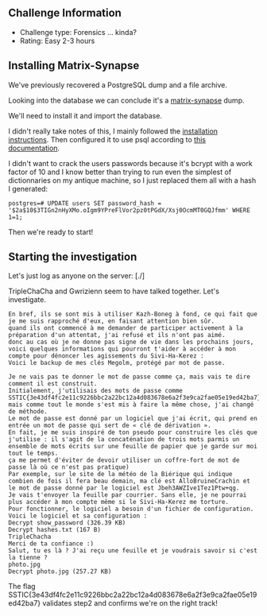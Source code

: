 Challenge Information
---------------------

* Challenge type: Forensics ... kinda?
* Rating: Easy    2-3 hours

Installing Matrix-Synapse
-------------------------
We've previously recovered a PostgreSQL dump and a file archive.

Looking into the database we can conclude it's a [matrix-synapse](https://github.com/matrix-org/synapse) dump.

We'll need to install it and import the database.

I didn't really take notes of this, I mainly followed the [installation instructions](https://github.com/matrix-org/synapse/blob/master/INSTALL.md). Then configured it to use psql according to [this documentation](https://github.com/matrix-org/synapse/blob/master/docs/postgres.md).

I didn't want to crack the users passwords because it's bcrypt with a work factor of 10 and I know better than trying to run even the simplest of dictionnaries on my antique machine, so I just replaced them all with a hash I generated:
```
postgres=# UPDATE users SET password_hash = '$2a$10$3TIGn2nHyXMo.oIgm9YPreFlVor2pz0tPGdX/Xsj0OcmMT0GQJfmm' WHERE 1=1;
```

Then we're ready to start!

Starting the investigation
--------------------------
Let's just log as anyone on the server:
[./]

TripleChaCha and Gwrizienn seem to have talked together. Let's investigate.

```
En bref, ils se sont mis à utiliser Kazh-Boneg à fond, ce qui fait que je me suis rapproché d'eux, en faisant attention bien sûr.
quand ils ont commencé à me demander de participer activement à la préparation d'un attentat, j'ai refusé et ils n'ont pas aimé.
donc au cas où je ne donne pas signe de vie dans les prochains jours, voici quelques informations qui pourront t'aider à accéder à mon compte pour dénoncer les agissements du Sivi-Ha-Kerez :
Voici le backup de mes clés Megolm, protégé par mot de passe.

Je ne vais pas te donner le mot de passe comme ça, mais vais te dire comment il est construit.
Initialement, j'utilisais des mots de passe comme SSTIC{3e43df4fc2e11c9226bbc2a22bc12a4d083678e6a2f3e9ca2fae05e19ed42ba7}, mais comme tout le monde s'est mis à faire la même chose, j'ai changé de méthode.
Le mot de passe est donné par un logiciel que j'ai écrit, qui prend en entrée un mot de passe qui sert de « clé de dérivation ».
En fait, je me suis inspiré de ton pseudo pour construire les clés que j'utilise : il s'agit de la concaténation de trois mots parmis un ensemble de mots écrits sur une feuille de papier que je garde sur moi tout le temps.
ça me permet d'éviter de devoir utiliser un coffre-fort de mot de passe là où ce n'est pas pratique)
Par exemple, sur le site de la météo de la Biérique qui indique combien de fois il fera beau demain, ma clé est AlloBruineCrachin et le mot de passe donné par le logiciel est Jbeh3AWZIve1Tez1Ptw+qg.
Je vais t'envoyer la feuille par courrier. Sans elle, je ne pourrai plus accéder à mon compte même si le Sivi-Ha-Kerez me torture.
Pour fonctionner, le logiciel a besoin d'un fichier de configuration. Voici le logiciel et sa configuration :
Decrypt show_password (326.39 KB)
Decrypt hashes.txt (167 B)
TripleChacha
Merci de ta confiance :)
Salut, tu es là ? J'ai reçu une feuille et je voudrais savoir si c'est la tienne ?
photo.jpg
Decrypt photo.jpg (257.27 KB)
```

The flag SSTIC{3e43df4fc2e11c9226bbc2a22bc12a4d083678e6a2f3e9ca2fae05e19ed42ba7} validates step2 and confirms we're on the right track!
